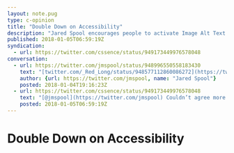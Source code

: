 ```yaml
---
layout: note.pug
type: c-opinion
title: "Double Down on Accessibility"
description: "Jared Spool encourages people to activate Image Alt Text on Twitter."
published: 2018-01-05T06:59:19Z
syndication:
  - url: https://twitter.com/cssence/status/949173449976578048
conversation:
  - url: https://twitter.com/jmspool/status/948996550558183430
    text: "[twitter.com/_Red_Long/status/948577112860086272](https://twitter.com/_Red_Long/status/948577112860086272)<br><br>This is a great example of what I call Socially Transmitted Functionality. The only way to learn about the capability is for someone to tell you about it.<br><br>(And, by the way, you should totally turn this on and put in the descriptions.)"
    author: {url: https://twitter.com/jmspool, name: "Jared Spool"}
    posted: 2018-01-04T19:16:23Z
  - url: https://twitter.com/cssence/status/949173449976578048
    text: "[@jmspool](https://twitter.com/jmspool) Couldn’t agree more. [cssence.com/blog/2017-12-accessibility-for-everyone](https://cssence.com/2017/accessibility-for-everyone)"
    posted: 2018-01-05T06:59:19Z
---
```


# Double Down on Accessibility
